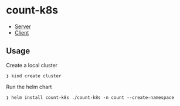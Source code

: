 # count-k8s
- [Server](https://github.com/ahmad-ibra/count-server)
- [Client](https://github.com/ahmad-ibra/count-client)

## Usage
Create a local cluster
```
❯ kind create cluster
```

Run the helm chart
```
❯ helm install count-k8s ./count-k8s -n count --create-namespace
```
